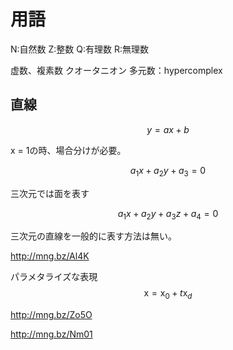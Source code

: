# 用語

N:自然数
Z:整数
Q:有理数
R:無理数

虚数、複素数
クオータニオン
多元数：hypercomplex　


## 直線

$$ y = ax + b $$

x = 1の時、場合分けが必要。


$$ a_1 x+ a_2 y + a_3 = 0 $$

三次元では面を表す

$$ a_1 x+a_2 y +a_3z + a_4 = 0 $$

三次元の直線を一般的に表す方法は無い。

http://mng.bz/Al4K

パラメタライズな表現
$$ \mathrm{x} = \mathrm{x}_0 + t\mathrm{x}_d $$

http://mng.bz/Zo5O


http://mng.bz/Nm01
